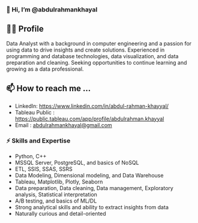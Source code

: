 ### 👋 Hi, I’m @abdulrahmankhayal

## 👨‍💼 Profile
  Data Analyst with a background in computer engineering and a passion for using data to drive insights and create solutions. Experienced in programming and database     technologies, data visualization, and data preparation and cleaning. Seeking opportunities to continue learning and growing as a data professional.

## 📫 How to reach me ...
  - LinkedIn: https://www.linkedin.com/in/abdul-rahman-khayyal/
  - Tableau Public : https://public.tableau.com/app/profile/abdulrahman.khayyal
  - Email : abdulrahmankhayal@gmail.com

### ⚡ Skills and Expertise
  - Python, C++ 
  - MSSQL Server, PostgreSQL, and basics of NoSQL
  - ETL, SSIS, SSAS, SSRS
  - Data Modeling, Dimensional modeling, and Data Warehouse
  - Tableau, Matplotlib, Plotly, Seaborn
  - Data preparation, Data cleaning, Data management, Exploratory analysis, Statistical interpretation
  - A/B testing, and basics of ML/DL
  - Strong analytical skills and ability to extract insights from data
  - Naturally curious and detail-oriented


<!---
abdulrahmankhayal/abdulrahmankhayal is a ✨ special ✨ repository because its `README.md` (this file) appears on your GitHub profile.
You can click the Preview link to take a look at your changes.
--->

